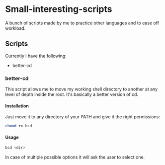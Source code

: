 # Small-interesting-scripts
A bunch of scripts made by me to practice other languages and to ease off workload.

## Scripts
Currently i have the following:
- better-cd


### better-cd
This script allows me to move my working shell directory to another at any level of depth inside the root. It's basically a better version of cd.

#### Installation
Just move it to any directory of your PATH and give it the right permissions:
```sh
chmod +x bcd
```

#### Usage
```sh
bcd <dir>
```
In case of multiple possible options it will ask the user to select one.
